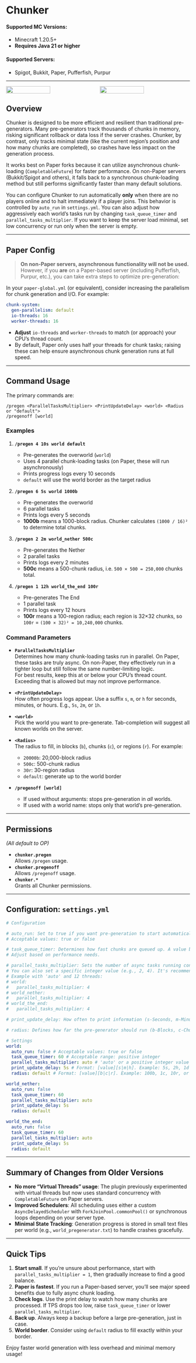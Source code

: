 # Chunker

#### Supported MC Versions:
- Minecraft 1.20.5+  
- **Requires Java 21 or higher**

#### Supported Servers:
- Spigot, Bukkit, Paper, Pufferfish, Purpur

---
<div style="display: flex; justify-content: space-between; width: 100%;">
    <img src="https://www.toolsnexus.com/mc/chunker1.png" style="width: 49%; height: auto;">
    <img src="https://www.toolsnexus.com/mc/chunker2.png" style="width: 49%; height: auto;">
</div>

## Overview
Chunker is designed to be more efficient and resilient than traditional pre-generators. Many pre-generators track thousands of chunks in memory, risking significant rollback or data loss if the server crashes. Chunker, by contrast, only tracks minimal state (like the current region’s position and how many chunks are completed), so crashes have less impact on the generation process.

It works best on Paper forks because it can utilize asynchronous chunk-loading (`CompletableFuture`) for faster performance. On non-Paper servers (Bukkit/Spigot and others), it falls back to a synchronous chunk-loading method but still performs significantly faster than many default solutions.

You can configure Chunker to run automatically **only** when there are no players online and to halt immediately if a player joins. This behavior is controlled by `auto_run` in `settings.yml`. You can also adjust how aggressively each world’s tasks run by changing `task_queue_timer` and `parallel_tasks_multiplier`. If you want to keep the server load minimal, set low concurrency or run only when the server is empty.

---

## Paper Config
> **On non-Paper servers, asynchronous functionality will **not** be used.**  
> However, if you **are** on a Paper-based server (including Pufferfish, Purpur, etc.), you can take extra steps to optimize pre-generation:

In your `paper-global.yml` (or equivalent), consider increasing the parallelism for chunk generation and I/O. For example:

```yaml
chunk-system:
  gen-parallelism: default
  io-threads: 16
  worker-threads: 16
```

- **Adjust** `io-threads` and `worker-threads` to match (or approach) your CPU’s thread count.
- By default, Paper only uses half your threads for chunk tasks; raising these can help ensure asynchronous chunk generation runs at full speed.

---

## Command Usage

The primary commands are:

```
/pregen <ParallelTasksMultiplier> <PrintUpdateDelay> <world> <Radius or "default">
/pregenoff [world]
```

### Examples
1. **`/pregen 4 10s world default`**
   - Pre-generates the overworld (`world`)
   - Uses 4 parallel chunk-loading tasks (on Paper, these will run asynchronously)
   - Prints progress logs every 10 seconds
   - `default` will use the world border as the target radius

2. **`/pregen 6 5s world 1000b`**
   - Pre-generates the overworld
   - 6 parallel tasks
   - Prints logs every 5 seconds
   - **1000b** means a 1000-block radius. Chunker calculates `(1000 / 16)²` to determine total chunks.

3. **`/pregen 2 2m world_nether 500c`**
   - Pre-generates the Nether
   - 2 parallel tasks
   - Prints logs every 2 minutes
   - **500c** means a 500-chunk radius, i.e. `500 × 500 = 250,000` chunks total.

4. **`/pregen 1 12h world_the_end 100r`**
   - Pre-generates The End
   - 1 parallel task
   - Prints logs every 12 hours
   - **100r** means a 100-region radius; each region is 32×32 chunks, so `100r` = `(100 × 32)² = 10,240,000` chunks.

### Command Parameters

- **`ParallelTasksMultiplier`**  
  Determines how many chunk-loading tasks run in parallel. On Paper, these tasks are truly async. On non-Paper, they effectively run in a tighter loop but still follow the same number-limiting logic.  
  For best results, keep this at or below your CPU’s thread count. Exceeding that is allowed but may not improve performance.

- **`<PrintUpdateDelay>`**  
  How often progress logs appear. Use a suffix `s`, `m`, or `h` for seconds, minutes, or hours. E.g., `5s`, `2m`, or `1h`.

- **`<world>`**  
  Pick the world you want to pre-generate. Tab-completion will suggest all known worlds on the server.

- **`<Radius>`**  
  The radius to fill, in blocks (`b`), chunks (`c`), or regions (`r`). For example:
  - `20000b`: 20,000-block radius  
  - `500c`: 500-chunk radius  
  - `30r`: 30-region radius  
  - `default`: generate up to the world border

- **`/pregenoff [world]`**  
  - If used without arguments: stops pre-generation in *all* worlds.  
  - If used with a world name: stops only that world’s pre-generation.

---

## Permissions
*(All default to OP)*

- **`chunker.pregen`**  
  Allows `/pregen` usage.
- **`chunker.pregenoff`**  
  Allows `/pregenoff` usage.
- **`chunker.*`**  
  Grants all Chunker permissions.

---

## Configuration: `settings.yml`
```YAML
# Configuration

# auto_run: Set to true if you want pre-generation to start automatically when no players are on the server.
# Acceptable values: true or false

# task_queue_timer: Determines how fast chunks are queued up. A value between 50-70 is recommended for modern AMD 5000 series and Intel 13th Gen CPUs in the Overworld,
# Adjust based on performance needs.

# parallel_tasks_multiplier: Sets the number of async tasks running concurrently. 'auto' will distribute the tasks based on your thread count.
# You can also set a specific integer value (e.g., 2, 4). It's recommended to stay below your total thread count.
# Example with 'auto' and 12 threads:
# world: 
#   parallel_tasks_multiplier: 4
# world_nether: 
#   parallel_tasks_multiplier: 4
# world_the_end: 
#   parallel_tasks_multiplier: 4

# print_update_delay: How often to print information (s-Seconds, m-Minutes, h-Hours). Default is 5s (5 seconds).

# radius: Defines how far the pre-generator should run (b-Blocks, c-Chunks, r-Regions) or 'default' to pre-generate until the world border.

# Settings
world:
  auto_run: false # Acceptable values: true or false
  task_queue_timer: 60 # Acceptable range: positive integer
  parallel_tasks_multiplier: auto # 'auto' or a positive integer value
  print_update_delay: 5s # Format: [value][s|m|h]. Example: 5s, 2h, 1d
  radius: default # Format: [value][b|c|r]. Example: 100b, 1c, 10r, or 'default'

world_nether:
  auto_run: false
  task_queue_timer: 60
  parallel_tasks_multiplier: auto
  print_update_delay: 5s
  radius: default

world_the_end:
  auto_run: false
  task_queue_timer: 60
  parallel_tasks_multiplier: auto
  print_update_delay: 5s
  radius: default
```

---

## Summary of Changes from Older Versions
- **No more “Virtual Threads” usage**: The plugin previously experimented with virtual threads but now uses standard concurrency with `CompletableFuture` on Paper servers.
- **Improved Schedulers**: All scheduling uses either a custom `AsyncDelayedScheduler` with `ForkJoinPool.commonPool()` or synchronous loops depending on your server type.
- **Minimal State Tracking**: Generation progress is stored in small text files per world (e.g., `world_pregenerator.txt`) to handle crashes gracefully.

---

## Quick Tips
1. **Start small**. If you’re unsure about performance, start with `parallel_tasks_multiplier = 1`, then gradually increase to find a good balance.
2. **Paper is fastest**. If you run a Paper-based server, you’ll see major speed benefits due to fully async chunk loading.
3. **Check logs**. Use the print delay to watch how many chunks are processed. If TPS drops too low, raise `task_queue_timer` or lower `parallel_tasks_multiplier`.
4. **Back up**. Always keep a backup before a large pre-generation, just in case.
5. **World border**. Consider using `default` radius to fill exactly within your border.

Enjoy faster world generation with less overhead and minimal memory usage!
